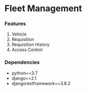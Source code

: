 # Fleet Management

### Features
1. Vehicle
2. Requisition
3. Requisition History
4. Access Control

### Dependencies
+ python==3.7
+ django==2.1
+ djangorestframework==3.8.2
